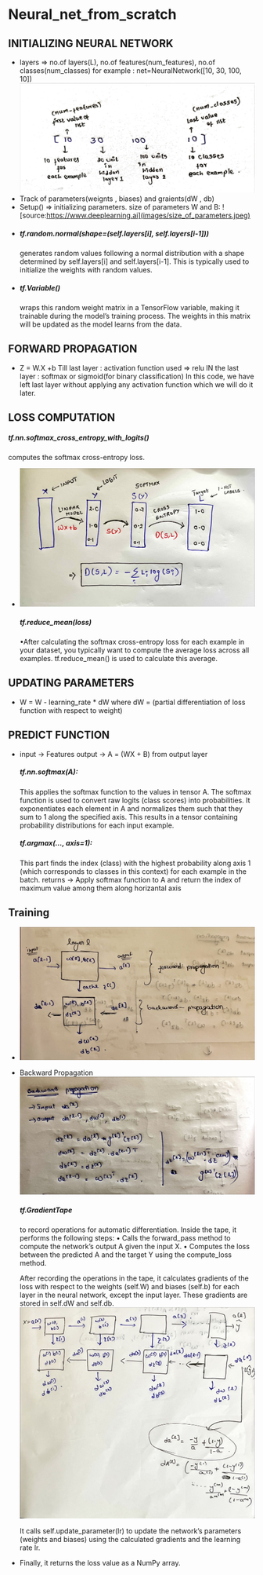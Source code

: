 # Neural_net_from_scratch

## INITIALIZING NEURAL NETWORK
* layers => no.of layers(L), no.of features(num_features), no.of classes(num_classes)
  for example : net=NeuralNetwork([10, 30, 100, 10])
  ![Illustation](images/layers_array.jpeg)
* Track of parameters(weignts , biases) and graients(dW , db)
* Setup() => initializing parameters.
  size of parameters W and B:
  ![source:https://www.deeplearning.ai](images/size_of_parameters.jpeg)
* ##### tf.random.normal(shape=(self.layers[i], self.layers[i-1]))
  generates random values following a normal distribution with a shape determined by self.layers[i] and self.layers[i-1]. This is typically used to initialize the weights with random values.
* ##### tf.Variable() 
  wraps this random weight matrix in a TensorFlow variable, making it trainable during the model’s training process. The weights in this matrix will be updated as the model learns from the data.

## FORWARD PROPAGATION
* Z = W.X +b
  Till last layer : activation function used => relu
  IN the last layer : softmax or sigmoid(for binary classification)
  In this code, we have left last layer without applying any activation function which we will do it later.

## LOSS COMPUTATION
  ##### tf.nn.softmax_cross_entropy_with_logits() 
  computes the softmax cross-entropy loss. 
* ![crossentropy_Loss](images/Crossentropyloss.jpeg)
  ##### tf.reduce_mean(loss)
	•After calculating the softmax cross-entropy loss for each example in your dataset, you typically want to compute the average loss across all examples. tf.reduce_mean() is used to calculate this average.
## UPDATING PARAMETERS
*  W = W - learning_rate * dW
   where dW = (partial differentiation of loss function with respect to weight)

## PREDICT FUNCTION
* input -> Features
  output -> A = (WX + B) from output layer
  ##### tf.nn.softmax(A): 
    This applies the softmax function to the values in tensor A. The softmax function is used to convert raw logits (class scores) into probabilities. It exponentiates each element in A and normalizes them such that they sum to 1 along the specified axis. This results in a tensor containing probability distributions for each input example.
  ##### tf.argmax(..., axis=1): 
    This part finds the index (class) with the highest probability along axis 1 (which corresponds to classes in this context) for each example in the batch.
  returns -> Apply softmax function to A and return the index of maximum value among them along horizantal axis

## Training
*  ![Training Overview](images/Forward&backward_sample.jpeg)
*  Backward Propagation 
   ![Equations](images/Backpropagation_equations.jpeg)
   ##### tf.GradientTape 
   to record operations for automatic differentiation. Inside the tape, it performs the following steps:
	•	Calls the forward_pass method to compute the network’s output A given the input X.
	•	Computes the loss between the predicted A and the target Y using the compute_loss method.

   After recording the operations in the tape, it calculates gradients of the loss with respect to the weights (self.W) and biases (self.b) for each layer in the neural network, except the input layer. These gradients are stored in self.dW and self.db.
   ![Train Summary](images/Train_summary.jpeg)

   It calls self.update_parameter(lr) to update the network’s parameters (weights and biases) using the calculated gradients and the learning rate lr.

*  Finally, it returns the loss value as a NumPy array.
